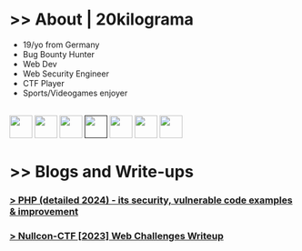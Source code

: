 # >> About | 20kilograma

<ul>
  <li>19/yo from Germany</li>
  <li>Bug Bounty Hunter</li>
  <li>Web Dev</li>
  <li>Web Security Engineer</li>
  <li>CTF Player</li>
  <li>Sports/Videogames enjoyer</li>
  <br>
</ul>
<a target="_blank" href="https://hackerone.com/20kilograma?type=user"><img width=40 height=40 src="https://images.crunchbase.com/image/upload/c_lpad,f_auto,q_auto:eco,dpr_1/dgsrzgjf4paklpbom6uj"></a>
<a target="_blank" href="https://twitter.com/kirareysV2"><img width=40 height=40 src="https://static.dezeen.com/uploads/2023/07/x-logo-twitter-elon-musk_dezeen_2364_col_0.jpg"></a>
<a target="_blank" href="https://app.intigriti.com/researcher/profile/0xkira"><img width=40 height=40 src="https://pbs.twimg.com/media/D70adQEXoAsh19Q.jpg"></a>
<a target="_blank" href=""><img width=40 height=40 src="https://logodix.com/logo/64439.png"></a>
<a target="_blank" href="https://huntr.com/users/20kilograma/"><img width=40 height=40 src="https://avatars.githubusercontent.com/u/28839565?v=4"></a>
<a target="_blank" href="https://leetcode.com/20kilograma/"><img width=40 height=40 src="https://upload.wikimedia.org/wikipedia/commons/8/8e/LeetCode_Logo_1.png"></a>
<a target="_blank" href="https://yeswehack.com/hunters/20kilograma"><img width=40 height=40 src="https://cdn.theorg.com/061445ca-20e5-4d15-819a-bcb80079e553_medium.jpg"></a>

# >> Blogs and Write-ups

### <a href="php-sec"> > PHP (detailed 2024) - its security, vulnerable code examples & improvement </a>
### <a href="nullcon-writeup"> > Nullcon-CTF [2023] Web Challenges Writeup </a>


